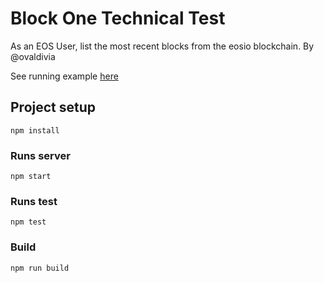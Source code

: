 # Block One Technical Test

As an EOS User, list the most recent blocks from the eosio blockchain. 
By @ovaldivia

See running example [here](http://d2lmk4df7ni3el.cloudfront.net/,"Example")

## Project setup
```
npm install
```

### Runs server
```
npm start
```

### Runs test
```
npm test
```

### Build
```
npm run build
```
